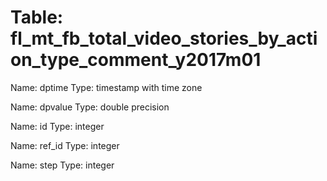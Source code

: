 Table: fl_mt_fb_total_video_stories_by_action_type_comment_y2017m01
===================================================================

Name: dptime
Type: timestamp with time zone

Name: dpvalue
Type: double precision

Name: id
Type: integer

Name: ref_id
Type: integer

Name: step
Type: integer

